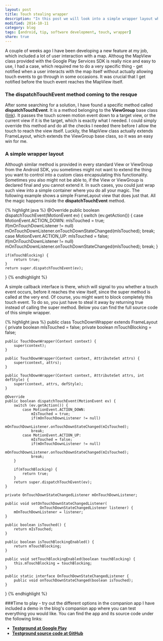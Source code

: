 ```yaml
---
layout: post
title: Touch stealing wrapper
description: "In this post we will look into a simple wrapper layout which helps managing touch events passed to its children"
modified: 2014-10-11
category: blog
tags: [android, tip, software development, touch, wrapper]
share: true
---
```


A couple of weeks ago I have been developing a new feature at my job, which included a lot of user interaction with a map. Althoug the MapView class provided with the Google Play Services SDK is really nice and easy to use, I had a case, which required me to do a very specific thing - get notified when a user interacts with the map itself without actually allowing touch events to go through in some occasions. It was crucial that I get notified before the touch event reaches the MapView itself.

### The dispatchTouchEvent method coming to the resque
After some searching for a solution, I have found a specific method called **dispatchTouchEvent**. It is a method belonging to the **ViewGroup** base class ([link](http://developer.android.com/reference/android/view/ViewGroup.html#dispatchTouchEvent\(android.view.MotionEvent\))). It passes the touch screen motion event down to a target view, or the current view if it is the target, which is exactly what I needed. I could simply override this method and do all the checks I needed there before I allow the touch to reach the view itself. Luckily, the MapView class actually extends FrameLayout, which extends the ViewGroup base class, so it was an easy win for me. 

### A simple wrapper layout
Although similar method is provided in every standard View or ViewGroup from the Android SDK, you sometimes might not want to extend the thing you want to control into a custom class encapsulating this functionality. Sometimes you also might not be able to, if the View or ViewGroup is declared final and you cannot extend it. In such cases, you could just wrap such view into a simple container where you do all your magic. The following example shows a simple FrameLayout view that does just that. All the magic happens inside the **dispatchTouchEvent** method.

{% highlight java %}
@Override
public boolean dispatchTouchEvent(MotionEvent ev) {
    switch (ev.getAction()) {
        case MotionEvent.ACTION_DOWN:
            mIsTouched = true;
            if(mOnTouchDownListener != null) 
                mOnTouchDownListener.onTouchDownStateChanged(mIsTouched);
            break;
        case MotionEvent.ACTION_UP:
            mIsTouched = false;
            if(mOnTouchDownListener != null) 
                mOnTouchDownListener.onTouchDownStateChanged(mIsTouched);
            break;
    }

    if(mTouchBlocking) {
        return true;
    }
    return super.dispatchTouchEvent(ev);
}
{% endhighlight %}

A simple callback interface is there, which will signal to you whether a touch event occurs, before it reaches the view itself, since the super method is called at the very end. Of course, you might want to block completely this touch event. To do so, you just have to steal it away by returning true instead of calling the super method. Below you can find the full source code of this simple wrapper.

{% highlight java %}
public class TouchDownWrapper extends FrameLayout {
    private boolean mIsTouched = false;
    private boolean mTouchBlocking = false;

    public TouchDownWrapper(Context context) {
        super(context);
    }

    public TouchDownWrapper(Context context, AttributeSet attrs) {
        super(context, attrs);
    }

    public TouchDownWrapper(Context context, AttributeSet attrs, int defStyle) {
        super(context, attrs, defStyle);
    }

    @Override
    public boolean dispatchTouchEvent(MotionEvent ev) {
        switch (ev.getAction()) {
            case MotionEvent.ACTION_DOWN:
                mIsTouched = true;
                if(mOnTouchDownListener != null) 
                    mOnTouchDownListener.onTouchDownStateChanged(mIsTouched);
                break;
            case MotionEvent.ACTION_UP:
                mIsTouched = false;
                if(mOnTouchDownListener != null) 
                    mOnTouchDownListener.onTouchDownStateChanged(mIsTouched);
                break;
        }

        if(mTouchBlocking) {
            return true;
        }
        return super.dispatchTouchEvent(ev);
    }

    private OnTouchDownStateChangedListener mOnTouchDownListener;

    public void setOnTouchDownStateChangedListener(
                    OnTouchDownStateChangedListener listener) {
        mOnTouchDownListener = listener;
    }

    public boolean isTouched() {
        return mIsTouched;
    }

    public boolean isTouchBlockingEnabled() {
        return mTouchBlocking;
    }

    public void setTouchBlockingEnabled(boolean touchBlocking) {
        this.mTouchBlocking = touchBlocking;
    }

    public static interface OnTouchDownStateChangedListener {
        public void onTouchDownStateChanged(boolean isTouched);
    }

}
{% endhighlight %}

###Time to play - try out the different options in the companion app
I have included a demo in the blog's companion app where you can test everything you would like. You can find the app and its source code under the following links:

* [**Testground at Google Play**](https://play.google.com/store/apps/details?id=com.luboganev.testground)
* [**Testground source code at GitHub**](https://github.com/luboganev/testground)